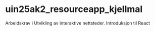 # uin25ak2_resourceapp_kjellmal
Arbeidskrav i Utvikling av interaktive nettsteder. Introduksjon til React
